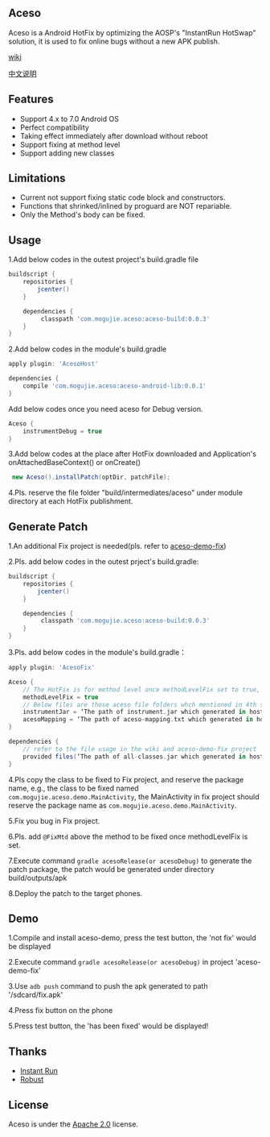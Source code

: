 ## Aceso

Aceso is a Android HotFix by optimizing the AOSP's "InstantRun HotSwap" solution, it is used to fix online bugs without a new APK publish.

[wiki](https://github.com/meili/Aceso/wiki)

[中文说明](README-zh.md)


## Features

- Support 4.x to 7.0 Android OS
- Perfect compatibility 
- Taking effect immediately after download without reboot
- Support fixing at method level
- Support adding new classes

## Limitations

- Current not support fixing static code block and constructors.
- Functions that shrinked/inlined by proguard are NOT repariable.
- Only the Method's body can be fixed.


## Usage
1.Add below codes in the outest project's build.gradle file

```groovy
buildscript {
    repositories {
        jcenter()
    }

    dependencies {
         classpath 'com.mogujie.aceso:aceso-build:0.0.3'
    }
}
```

2.Add below codes in the module's build.gradle

```groovy
apply plugin: 'AcesoHost'

dependencies {
    compile 'com.mogujie.aceso:aceso-android-lib:0.0.1'
}

```

Add below codes once you need aceso for Debug version.

```groovy
Aceso {
    instrumentDebug = true
}
```

3.Add below codes at the place after HotFix downloaded and Application's onAttachedBaseContext() or onCreate() 

```java
 new Aceso().installPatch(optDir, patchFile);
```
4.Pls. reserve the file folder "build/intermediates/aceso" under module directory at each HotFix publishment.
 
## Generate Patch
1.An additional Fix project is needed(pls. refer to [aceso-demo-fix](aceso-demo-fix))

2.Pls. add below codes in the outest prject's build.gradle:

```groovy
buildscript {
    repositories {
        jcenter()
    }

    dependencies {
         classpath 'com.mogujie.aceso:aceso-build:0.0.3'
    }
}
```

3.Pls. add below codes in the module's build.gradle：

```groovy
apply plugin: 'AcesoFix'

Aceso {
    // The HotFix is for method level once methodLevelFix set to true, i.e., only fix the designated method, the annotation @FixMtd should be added above the method to be fixed. Once set to false, the HotFix is for class level. 
    methodLevelFix = true
    // Below files are those aceso file folders whch mentioned in 4th step of Usage, pls. refer to the file usage in the wiki.
    instrumentJar = ‘The path of instrument.jar which generated in host project’
    acesoMapping = ‘The path of aceso-mapping.txt which generated in host project’
}

dependencies {
	// refer to the file usage in the wiki and aceso-demo-fix project
    provided files(‘The path of all-classes.jar which generated in host project’)
}

```
 
4.Pls copy the class to be fixed to Fix project, and reserve the package name, e.g., the class to be fixed named  `com.mogujie.aceso.demo.MainActivity`, the MainActivity in fix project should reserve the package name as `com.mogujie.aceso.demo.MainActivity`.

5.Fix you bug in Fix project.

6.Pls. add `@FixMtd` above the method to be fixed once methodLevelFix is set.

7.Execute command `gradle acesoRelease(or acesoDebug)` to generate the patch package, the patch would be generated under directory build/outputs/apk

8.Deploy the patch to the target phones.

## Demo
1.Compile and install aceso-demo, press the test button, the 'not fix' would be displayed

2.Execute command `gradle acesoRelease(or acesoDebug)` in project 'aceso-demo-fix'

3.Use `adb push` command to push the apk generated to path '/sdcard/fix.apk'

4.Press fix button on the phone

5.Press test button, the 'has been fixed' would be displayed!

 
## Thanks
- [Instant Run](https://developer.android.com/studio/run/index.html#instant-run)
- [Robust](http://tech.meituan.com/android_robust.html)


## License

Aceso is under the [Apache 2.0](LICENSE) license.

